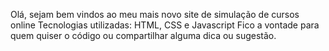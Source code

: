 Olá, sejam bem vindos ao meu mais novo site de simulação de cursos online
Tecnologias utilizadas: HTML, CSS e Javascript
Fico a vontade para quem quiser o código ou compartilhar alguma dica ou sugestão.
